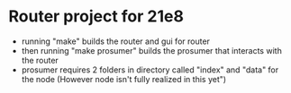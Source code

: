 # Router project for 21e8

- running "make" builds the router and gui for router
- then running "make prosumer" builds the prosumer that interacts with the router
- prosumer requires 2 folders in directory called "index" and "data" for the node (However node isn't fully realized in this yet")
